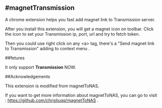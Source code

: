 #magnetTransmission
---

A chrome extension helps you fast add magnet link to Transmission server.

After you install this extension, you will get a magnet icon on toolbar. Click the icon to set your Transmission ip, port, url and try to fetch token.

Then you could use right click on any \<a\> tag, there's a "Send magnet link to Transmission" adding to context menu  .


##fetures

It only support **Transmission** NOW.

##Acknowledgements

This extension is modified from magnetToNAS.

If you want to get more information about magnetToNAS, you can go to visit : https://github.com/chrisliuqq/magnetToNAS .

